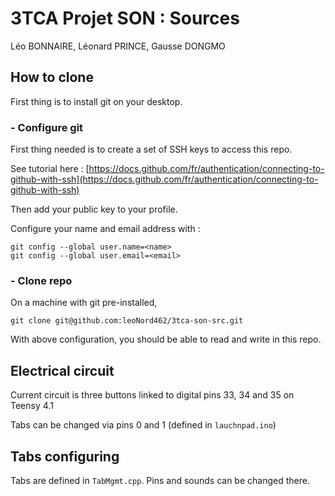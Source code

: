 # 3TCA Projet SON : Sources

Léo BONNAIRE, Léonard PRINCE, Gausse DONGMO

## How to clone

First thing is to install git on your desktop.

### - Configure git

First thing needed is to create a set of SSH keys to access this repo.

See tutorial here : [https://docs.github.com/fr/authentication/connecting-to-github-with-ssh](https://docs.github.com/fr/authentication/connecting-to-github-with-ssh)

Then add your public key to your profile.

Configure your name and email address with :

```shell
git config --global user.name=<name>
git config --global user.email=<email>
```

### - Clone repo 

On a machine with git pre-installed,

```shell
git clone git@github.com:leoNord462/3tca-son-src.git
```

With above configuration, you should be able to read and write in this repo.

## Electrical circuit

Current circuit is three buttons linked to digital pins 33, 34 and 35 on Teensy 4.1

Tabs can be changed via pins 0 and 1 (defined in ``lauchnpad.ino``)

## Tabs configuring

Tabs are defined in ``TabMgmt.cpp``. Pins and sounds can be changed there.